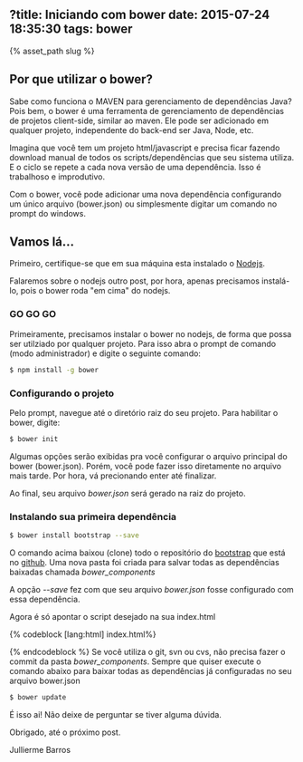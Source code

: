 ?title: Iniciando com bower
date: 2015-07-24 18:35:30
tags: bower
---
{% asset_path slug %}
## Por que utilizar o bower?

Sabe como funciona o MAVEN para gerenciamento de dependências Java? Pois bem, o bower é uma ferramenta de gerenciamento de dependências de projetos client-side, similar ao maven. Ele pode ser adicionado em qualquer projeto, independente do back-end ser Java, Node, etc.

Imagina que você tem um projeto html/javascript e precisa ficar fazendo download manual de todos os scripts/dependências que seu sistema utiliza. E o ciclo se repete a cada nova versão de uma dependência. Isso é trabalhoso e improdutivo.

Com o bower, você pode adicionar uma nova dependência configurando um único arquivo (bower.json) ou simplesmente digitar um comando no prompt do windows.

<!--more-->

## Vamos lá...

Primeiro, certifique-se que em sua máquina esta instalado o [Nodejs](https://nodejs.org/download/).

Falaremos sobre o nodejs outro post, por hora, apenas precisamos instalá-lo, pois o bower roda "em cima" do nodejs.

### GO GO GO

Primeiramente, precisamos instalar o bower no nodejs, de forma que possa ser utilziado por qualquer projeto. Para isso abra o prompt de comando (modo administrador) e digite o seguinte comando:

``` bash
$ npm install -g bower
```

### Configurando o projeto

Pelo prompt, navegue até o diretório raiz do seu projeto. Para habilitar o bower, digite:

``` bash
$ bower init
```

Algumas opções serão exibidas pra você configurar o arquivo principal do bower (bower.json). Porém, você pode fazer isso diretamente no arquivo mais tarde. Por hora, vá precionando enter até finalizar.

Ao final, seu arquivo <i>bower.json</i> será gerado na raiz do projeto.

### Instalando sua primeira dependência

``` bash
$ bower install bootstrap --save
```

O comando acima baixou (clone) todo o repositório do [bootstrap](getbootstrap.com) que está no [github](https://github.com/twbs/bootstrap). Uma nova pasta foi criada para salvar todas as dependências baixadas chamada <i>bower_components</i>

A opção <i>--save</i> fez com que seu arquivo <i>bower.json</i> fosse configurado com essa dependência. 

Agora é só apontar o script desejado na sua index.html

{% codeblock [lang:html] index.html%}
<link rel="stylesheet" href="bower_components/bootstrap/dist/css/bootstrap.min.css"/>
<link rel="stylesheet" href="bower_components/bootstrap/dist/css/bootstrap-theme.min.css"/>
{% endcodeblock %}
Se você utiliza o git, svn ou cvs, não precisa fazer o commit da pasta <i>bower_components</i>. Sempre que quiser execute o comando abaixo para baixar todas as dependências já configuradas no seu arquivo bower.json

``` bash
$ bower update
```

É isso ai! Não deixe de perguntar se tiver alguma dúvida. 

Obrigado, até o próximo post.

Jullierme Barros